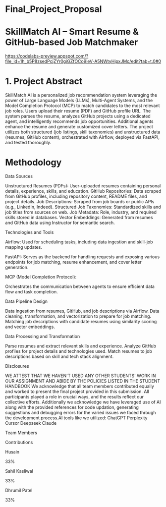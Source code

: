 # Final_Project_Proposal

# SkillMatch AI – Smart Resume &amp; GitHub-based Job Matchmaker

https://codelabs-preview.appspot.com/?file_id=1h_b5P8zsedPcjZYr0giGZfOCo9leV-A5NWtyHjpxJMc/edit?tab=t.0#0


# 1. Project Abstract
SkillMatch AI is a personalized job recommendation system leveraging the power of Large Language Models (LLMs), Multi-Agent Systems, and the Model Completion Protocol (MCP) to match candidates to the most relevant job roles. Users upload their resume (PDF) and GitHub profile URL. The system parses the resume, analyzes GitHub projects using a dedicated agent, and intelligently recommends job opportunities. Additional agents enhance the resume and generate customized cover letters. The project utilizes both structured (job listings, skill taxonomies) and unstructured data (resumes, GitHub content), orchestrated with Airflow, deployed via FastAPI, and tested thoroughly.


# Methodology

Data Sources

Unstructured
Resumes (PDFs): User-uploaded resumes containing personal details, experience, skills, and education.
GitHub Repositories: Data scraped from GitHub profiles, including repository content, README files, and project details.
Job Descriptions: Scraped from job boards or public APIs (e.g., LinkedIn, Indeed).
Structured
Job Taxonomies: Standardized skills and job titles from sources on web.
Job Metadata: Role, industry, and required skills stored in databases.
Vector Embeddings: Generated from resumes and GitHub data using Instructor for semantic search.


Technologies and Tools


Airflow: Used for scheduling tasks, including data ingestion and skill-job mapping updates.


FastAPI: Serves as the backend for handling requests and exposing various endpoints for job matching, resume enhancement, and cover letter generation.


MCP (Model Completion Protocol): 

Orchestrates the communication between agents to ensure efficient data flow and task completion.


Data Pipeline Design

Data ingestion from resumes, GitHub, and job descriptions via Airflow.
Data cleaning, transformation, and vectorization to prepare for job matching.
Matching job descriptions with candidate resumes using similarity scoring and vector embeddings.


Data Processing and Transformation

Parse resumes and extract relevant skills and experience.
Analyze GitHub profiles for project details and technologies used.
Match resumes to job descriptions based on skill and tech stack alignment.


Disclosures

WE ATTEST THAT WE HAVEN'T USED ANY OTHER STUDENTS' WORK IN OUR ASSIGNMENT AND ABIDE BY THE POLICIES LISTED IN THE STUDENT HANDBOOK
We acknowledge that all team members contributed equally and worked to present the final project provided in this submission. All participants played a role in crucial ways, and the results reflect our collective efforts.
Additionally we acknowledge we have leveraged use of AI along with the provided references for code updation, generating suggestions and debugging errors for the varied issues we faced through the development process.AI tools like we utilized:
ChatGPT
Perplexity
Cursor
Deepseek
Claude

Team Members

Contributions

Husain

33%

Sahil Kasliwal

33%

Dhrumil Patel

33%



